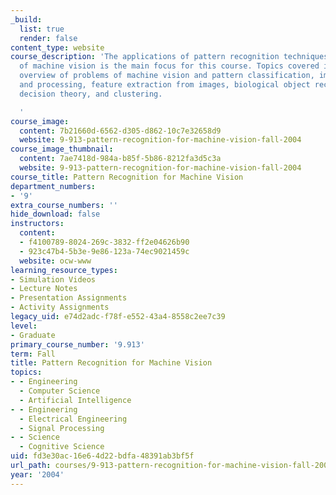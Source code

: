 ```yaml
---
_build:
  list: true
  render: false
content_type: website
course_description: 'The applications of pattern recognition techniques to problems
  of machine vision is the main focus for this course. Topics covered include, an
  overview of problems of machine vision and pattern classification, image formation
  and processing, feature extraction from images, biological object recognition, bayesian
  decision theory, and clustering.

  '
course_image:
  content: 7b21660d-6562-d305-d862-10c7e32658d9
  website: 9-913-pattern-recognition-for-machine-vision-fall-2004
course_image_thumbnail:
  content: 7ae7418d-984a-b85f-5b86-8212fa3d5c3a
  website: 9-913-pattern-recognition-for-machine-vision-fall-2004
course_title: Pattern Recognition for Machine Vision
department_numbers:
- '9'
extra_course_numbers: ''
hide_download: false
instructors:
  content:
  - f4100789-8024-269c-3832-ff2e04626b90
  - 923c47b4-5b3e-9e86-123a-74ec9021459c
  website: ocw-www
learning_resource_types:
- Simulation Videos
- Lecture Notes
- Presentation Assignments
- Activity Assignments
legacy_uid: e74d2adc-f78f-e552-43a4-8558c2ee7c39
level:
- Graduate
primary_course_number: '9.913'
term: Fall
title: Pattern Recognition for Machine Vision
topics:
- - Engineering
  - Computer Science
  - Artificial Intelligence
- - Engineering
  - Electrical Engineering
  - Signal Processing
- - Science
  - Cognitive Science
uid: fd3e30ac-16e6-4d22-bdfa-48391ab3bf5f
url_path: courses/9-913-pattern-recognition-for-machine-vision-fall-2004
year: '2004'
---
```

